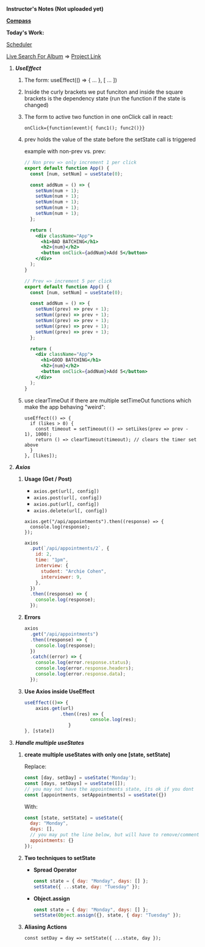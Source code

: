 ****Instructor's Notes (Not uploaded yet)****

****[Compass](https://web.compass.lighthouselabs.ca/days/w07d4)****

****Today's Work:****

[Scheduler](https://github.com/ShuhaoZQGG/scheduler/tree/master/src)

[Live Search For Album](https://www.notion.so/71ffbbe878220126aabc64cd05685ac9) ⇒ [Project Link](https://github.com/lighthouse-labs/album-search/tree/base)

1. ***UseEffect***
    1. The form: useEffect(() => { ... }, [ ... ])
    2. Inside the curly brackets we put funciton and inside the square brackets is the dependency state (run the function if the state is changed)
    3. The form to active two function in one onClick call in react: 
        
        `onClick={function(event){ func1(); func2()}}`
        
    4. prev holds the value of the state before the setState call is triggered
        
        example with non-prev vs. prev:
        
        ```jsx
        // Non prev => only increment 1 per click
        export default function App() {
          const [num, setNum] = useState(0);
        
          const addNum = () => {
            setNum(num + 1);
            setNum(num + 1);
            setNum(num + 1);
            setNum(num + 1);
            setNum(num + 1);
          };
        
          return (
            <div className="App">
              <h1>BAD BATCHING</h1>
              <h2>{num}</h2>
              <button onClick={addNum}>Add 5</button>
            </div>
          );
        }
        
        // Prev => increment 5 per click
        export default function App() {
          const [num, setNum] = useState(0);
        
          const addNum = () => {
            setNum((prev) => prev + 1);
            setNum((prev) => prev + 1);
            setNum((prev) => prev + 1);
            setNum((prev) => prev + 1);
            setNum((prev) => prev + 1);
          };
        
          return (
            <div className="App">
              <h1>GOOD BATCHING</h1>
              <h2>{num}</h2>
              <button onClick={addNum}>Add 5</button>
            </div>
          );
        }
        ```
        
    5. use clearTimeOut if there are multiple setTimeOut functions which make the app behaving "weird":
        
        ```
        useEffect(() => {
          if (likes > 0) {
            const timeout = setTimeout(() => setLikes(prev => prev - 1), 1000);
            return () => clearTimeout(timeout); // clears the timer set above
          }
        }, [likes]);
        ```
        
2. ***Axios***
    1. **Usage (Get / Post)**
        - `axios.get(url[, config])`
        - `axios.post(url[, config])`
        - `axios.put(url[, config])`
        - `axios.delete(url[, config])`
        
        ```
        axios.get("/api/appointments").then((response) => {
          console.log(response);
        });
        ```
        
        ```jsx
        axios
          .put(`/api/appointments/2`, {
            id: 2,
            time: "1pm",
            interview: {
              student: "Archie Cohen",
              interviewer: 9,
            },
          })
          .then((response) => {
            console.log(response);
          });
        ```
        
    2. **Errors**
        
        ```jsx
        axios
          .get("/api/appointments")
          .then((response) => {
            console.log(response);
          })
          .catch((error) => {
            console.log(error.response.status);
            console.log(error.response.headers);
            console.log(error.response.data);
          });
        ```
        
    3. **Use Axios inside UseEffect**
        
        ```jsx
        useEffect(()=> {
        	axios.get(url)
        			 .then((res) => {
        						console.log(res);
        				}
        }, [state])
        ```
        
3. ***Handle multiple useStates***
    1. **create multiple useStates with only one [state, setState]**
        
        Replace:
        
        ```jsx
        const [day, setDay] = useState('Monday');
        const [days, setDays] = useState([]);
        // you may not have the appointments state, its ok if you dont
        const [appointments, setAppointments] = useState({})
        
        ```
        
        With:
        
        ```jsx
        const [state, setState] = useState({
          day: "Monday",
          days: [],
          // you may put the line below, but will have to remove/comment hardcoded appointments variable
          appointments: {}
        });
        ```
        
    2. **Two techniques to setState**
        - **Spread Operator**
            
            ```jsx
            const state = { day: "Monday", days: [] };
            setState({ ...state, day: "Tuesday" });
            ```
            
        - **Object.assign**
            
            ```jsx
            const state = { day: "Monday", days: [] };
            setState(Object.assign({}, state, { day: "Tuesday" });
            ```
            
    3. **Aliasing Actions**
        
        `const setDay = day => setState({ ...state, day });`
